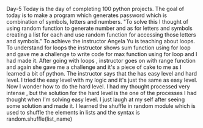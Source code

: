 Day-5
Today is the day of completing 100 python projects.
The goal of today is to make a program which generates password which is combination of symbols, letters and numbers.
"To solve this I thought of using random function to generate number and as for letters and symbols creating a list for each and use random function for accessing those letters and symbols."
To achieve the instructor Angela Yu is teaching about loops.
To understand for loops the instructor shows sum function using for loop and gave me a challenge to write code for max function using for loop and I had made it.
After going with loops , instructor goes on with range function and again she gave me a challenge and it's a piece of cake to me as I learned a bit of python.
The instructor says that the has easy level and hard level. I tried the easy level with my logic and it's just the same as easy level. Now I wonder how to do the hard level.
I had my thought processed very intense , but the solution for the hard level is the one of the processes I had thought when I'm solving easy level. I just laugh at my self after seeing some solution and made it.
I learned the shuffle in random module which is used to shuffle the elements in lists and the syntax is random.shuffle(list_name)
